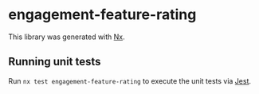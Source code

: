# engagement-feature-rating

This library was generated with [Nx](https://nx.dev).

## Running unit tests

Run `nx test engagement-feature-rating` to execute the unit tests via [Jest](https://jestjs.io).

